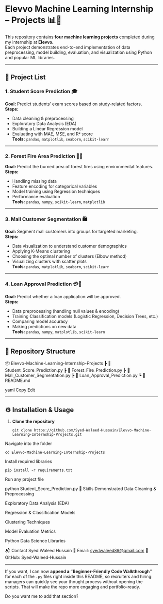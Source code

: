 # Elevvo Machine Learning Internship – Projects 📊🤖

This repository contains **four machine learning projects** completed during my internship at **Elevvo**.  
Each project demonstrates end-to-end implementation of data preprocessing, model building, evaluation, and visualization using Python and popular ML libraries.

---

## 📌 Project List

### 1. Student Score Prediction 🎓  
**Goal:** Predict students' exam scores based on study-related factors.  
**Steps:**
- Data cleaning & preprocessing
- Exploratory Data Analysis (EDA)
- Building a Linear Regression model
- Evaluating with MAE, MSE, and R² score  
**Tools:** `pandas`, `matplotlib`, `seaborn`, `scikit-learn`

---

### 2. Forest Fire Area Prediction 🌲🔥  
**Goal:** Predict the burned area of forest fires using environmental features.  
**Steps:**
- Handling missing data
- Feature encoding for categorical variables
- Model training using Regression techniques
- Performance evaluation  
**Tools:** `pandas`, `numpy`, `scikit-learn`, `matplotlib`

---

### 3. Mall Customer Segmentation 🛍️  
**Goal:** Segment mall customers into groups for targeted marketing.  
**Steps:**
- Data visualization to understand customer demographics
- Applying K-Means clustering
- Choosing the optimal number of clusters (Elbow method)
- Visualizing clusters with scatter plots  
**Tools:** `pandas`, `matplotlib`, `seaborn`, `scikit-learn`

---

### 4. Loan Approval Prediction 💳🏦  
**Goal:** Predict whether a loan application will be approved.  
**Steps:**
- Data preprocessing (handling null values & encoding)
- Training Classification models (Logistic Regression, Decision Trees, etc.)
- Comparing model accuracy
- Making predictions on new data  
**Tools:** `pandas`, `numpy`, `matplotlib`, `scikit-learn`

---

## 📂 Repository Structure

📦 Elevvo-Machine-Learning-Internship-Projects
┣ 📜 Student_Score_Prediction.py
┣ 📜 Forest_Fire_Prediction.py
┣ 📜 Mall_Customer_Segmentation.py
┣ 📜 Loan_Approval_Prediction.py
┗ 📜 README.md

yaml
Copy
Edit

---

## ⚙️ Installation & Usage

1. **Clone the repository**  
   ```
   git clone https://github.com/Syed-Waleed-Hussain/Elevvo-Machine-Learning-Internship-Projects.git
   ```
Navigate into the folder

```
cd Elevvo-Machine-Learning-Internship-Projects
```
Install required libraries

```
pip install -r requirements.txt
```
Run any project file


python Student_Score_Prediction.py
🧠 Skills Demonstrated
Data Cleaning & Preprocessing

Exploratory Data Analysis (EDA)

Regression & Classification Models

Clustering Techniques

Model Evaluation Metrics

Python Data Science Libraries

📬 Contact
Syed Waleed Hussain
📧 Email: syedwaleed89@gmail.com
🔗 GitHub: Syed-Waleed-Hussain


---

If you want, I can now **append a “Beginner-Friendly Code Walkthrough”** for each of the `.py` files right inside this README, so recruiters and hiring managers can quickly see your thought process without opening the scripts. That will make the repo more engaging and portfolio-ready.  

Do you want me to add that section?
